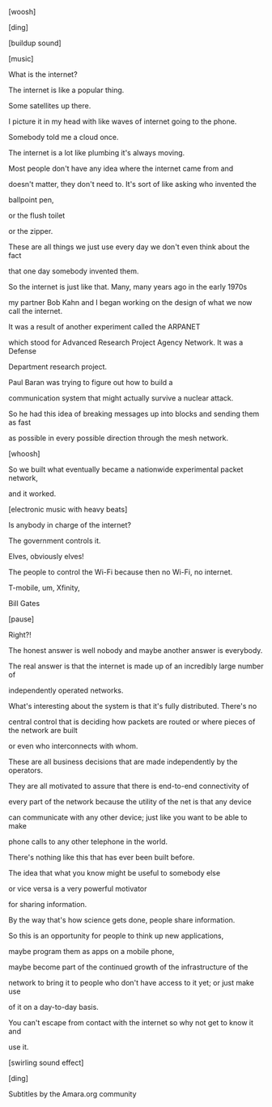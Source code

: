 [woosh]

[ding]

[buildup sound]

[music]

What is the internet?

The internet is like a popular thing.

Some satellites up there.

I picture it in my head with like waves of
internet going to the phone.

Somebody told me a cloud once.

The internet is a lot like plumbing it's always moving.

Most people don't have any idea where
the internet came from and

doesn't matter, they don't need to. It's
sort of like asking who invented the

ballpoint pen,

or the flush toilet

or the zipper.

These are all things we just use every
day we don't even think about the fact

that one day somebody invented them.

So the internet is just like that. Many,
many years ago in the early 1970s

my partner Bob Kahn and I began working on the design of what we now call the internet.

It was a result of another experiment called the ARPANET

which stood for Advanced Research Project Agency Network. It was a Defense

Department research project.

Paul Baran was trying to figure out how to build a

communication system that might actually survive a nuclear attack.

So he had this idea of breaking messages
up into blocks and sending them as fast

as possible in every possible direction
through the mesh network.

[whoosh]

So we built what eventually became a nationwide
experimental packet network,

and it worked.

[electronic music with heavy beats]

Is anybody in charge of the internet?

The government controls it.

Elves, obviously elves!

The people to control the Wi-Fi
because then no Wi-Fi, no internet.

T-mobile, um, Xfinity,

Bill Gates

[pause]

Right?!

The honest answer is well nobody and maybe another answer is everybody.

The real answer is that the internet is
made up of an incredibly large number of

independently operated networks.

What's interesting about the system is
that it's fully distributed. There's no

central control that is deciding how packets are routed or where pieces of the network are built

or even who interconnects with whom.

These are all business decisions that
are made independently by the operators.

They are all motivated to assure that
there is end-to-end connectivity of

every part of the network because the
utility of the net is that any device

can communicate with any other device;
just like you want to be able to make

phone calls to any other telephone in
the world.

There's nothing like this that has ever
been built before.

The idea that what you know might be useful to somebody else

or vice versa is a very powerful motivator

for sharing information.

By the way that's how science gets done,
people share information.

So this is an opportunity for people to
think up new applications,

maybe program them as apps on a mobile phone,

maybe become part of the continued
growth of the infrastructure of the

network to bring it to people who don't
have access to it yet; or just make use

of it on a day-to-day basis.

You can't escape from contact with the
internet so why not get to know it and

use it.

[swirling sound effect]

[ding]

Subtitles by the Amara.org community

